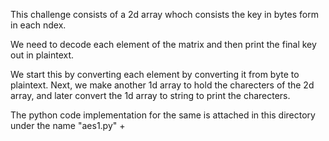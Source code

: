 This challenge consists of a 2d array whoch consists the key in bytes form in each ndex.

We need to decode each element of the matrix and then print the final key out in plaintext.

We start this by converting each element by converting it from byte to plaintext. 
Next, we make another 1d array to hold the charecters of the 2d array, and later convert the 1d array to string to print the charecters.

The python code implementation for the same is attached in this directory under the name "aes1.py"
+
